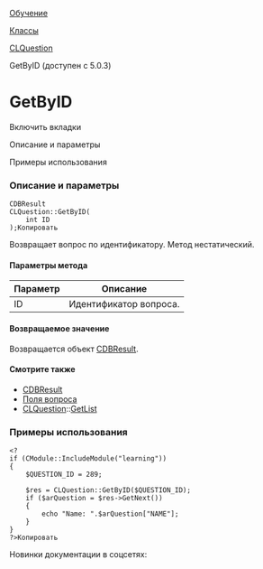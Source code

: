 [Обучение](/api_help/learning/index.php)

[Классы](/api_help/learning/classes/index.php)

[CLQuestion](/api_help/learning/classes/clquestion/index.php)

GetByID (доступен с 5.0.3)

GetByID
=======

Включить вкладки

Описание и параметры

Примеры использования

### Описание и параметры

```
CDBResult
CLQuestion::GetByID(
	int ID
);Копировать
```

Возвращает вопрос по идентификатору. Метод нестатический.

#### Параметры метода

| Параметр | Описание |
| --- | --- |
| ID | Идентификатор вопроса. |

#### Возвращаемое значение

Возвращается объект [CDBResult](/api_help/main/reference/cdbresult/index.php).

#### Смотрите также

* [CDBResult](/api_help/main/reference/cdbresult/index.php)
* [Поля вопроса](/api_help/learning/fields.php#question)
* [CLQuestion](/api_help/learning/classes/clquestion/index.php)::[GetList](/api_help/learning/classes/clquestion/getlist.php)

### Примеры использования

```
<?
if (CModule::IncludeModule("learning"))
{
	$QUESTION_ID = 289;
    
	$res = CLQuestion::GetByID($QUESTION_ID);
	if ($arQuestion = $res->GetNext())
	{
		echo "Name: ".$arQuestion["NAME"];
	}
}
?>Копировать
```

Новинки документации в соцсетях: